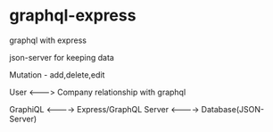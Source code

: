 # graphql-express
graphql with express

json-server for keeping data

Mutation - add,delete,edit

User <---> Company relationship with graphql

GraphiQL <----> Express/GraphQL Server <----> Database(JSON-Server)
